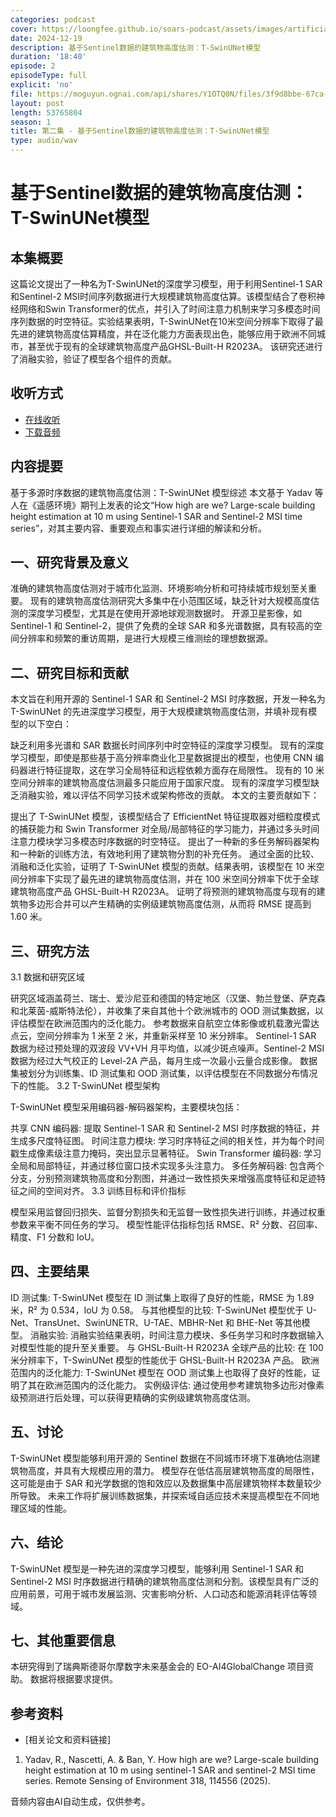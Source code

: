 ```yaml
---
categories: podcast
cover: https://loongfee.github.io/soars-podcast/assets/images/artificial-intelligence.png
date: 2024-12-19
description: 基于Sentinel数据的建筑物高度估测：T-SwinUNet模型
duration: '18:40'
episode: 2
episodeType: full
explicit: 'no'
file: https://moguyun.ognai.com/api/shares/Y1OTQ0N/files/3f9d8bbe-67ca-4c87-b6d9-8ba0a3f57941
layout: post
length: 53765804
season: 1
title: 第二集 - 基于Sentinel数据的建筑物高度估测：T-SwinUNet模型
type: audio/wav
---
```


# 基于Sentinel数据的建筑物高度估测：T-SwinUNet模型

## 本集概要

这篇论文提出了一种名为T-SwinUNet的深度学习模型，用于利用Sentinel-1 SAR和Sentinel-2 MSI时间序列数据进行大规模建筑物高度估算。该模型结合了卷积神经网络和Swin Transformer的优点，并引入了时间注意力机制来学习多模态时间序列数据的时空特征。实验结果表明，T-SwinUNet在10米空间分辨率下取得了最先进的建筑物高度估算精度，并在泛化能力方面表现出色，能够应用于欧洲不同城市，甚至优于现有的全球建筑物高度产品GHSL-Built-H R2023A。 该研究还进行了消融实验，验证了模型各个组件的贡献。

## 收听方式

- [在线收听](https://moguyun.ognai.com/api/shares/Y1OTQ0N/files/3f9d8bbe-67ca-4c87-b6d9-8ba0a3f57941)
- [下载音频](https://moguyun.ognai.com/api/shares/Y1OTQ0N/files/3f9d8bbe-67ca-4c87-b6d9-8ba0a3f57941)

## 内容提要

基于多源时序数据的建筑物高度估测：T-SwinUNet 模型综述
本文基于 Yadav 等人在《遥感环境》期刊上发表的论文“How high are we? Large-scale building height estimation at 10 m using Sentinel-1 SAR and Sentinel-2 MSI time series”，对其主要内容、重要观点和事实进行详细的解读和分析。

## 一、研究背景及意义

准确的建筑物高度估测对于城市化监测、环境影响分析和可持续城市规划至关重要。
现有的建筑物高度估测研究大多集中在小范围区域，缺乏针对大规模高度估测的深度学习模型，尤其是在使用开源地球观测数据时。
开源卫星影像，如 Sentinel-1 和 Sentinel-2，提供了免费的全球 SAR 和多光谱数据，具有较高的空间分辨率和频繁的重访周期，是进行大规模三维测绘的理想数据源。

## 二、研究目标和贡献

本文旨在利用开源的 Sentinel-1 SAR 和 Sentinel-2 MSI 时序数据，开发一种名为 T-SwinUNet 的先进深度学习模型，用于大规模建筑物高度估测，并填补现有模型的以下空白：

缺乏利用多光谱和 SAR 数据长时间序列中时空特征的深度学习模型。
现有的深度学习模型，即使是那些基于高分辨率商业化卫星数据提出的模型，也使用 CNN 编码器进行特征提取，这在学习全局特征和远程依赖方面存在局限性。
现有的 10 米空间分辨率的建筑物高度估测最多只能应用于国家尺度。
现有的深度学习模型缺乏消融实验，难以评估不同学习技术或架构修改的贡献。
本文的主要贡献如下：

提出了 T-SwinUNet 模型，该模型结合了 EfficientNet 特征提取器对细粒度模式的捕获能力和 Swin Transformer 对全局/局部特征的学习能力，并通过多头时间注意力模块学习多模态时序数据的时空特征。
提出了一种新的多任务解码器架构和一种新的训练方法，有效地利用了建筑物分割的补充任务。
通过全面的比较、消融和泛化实验，证明了 T-SwinUNet 模型的贡献。结果表明，该模型在 10 米空间分辨率下实现了最先进的建筑物高度估测，并在 100 米空间分辨率下优于全球建筑物高度产品 GHSL-Built-H R2023A。
证明了将预测的建筑物高度与现有的建筑物多边形合并可以产生精确的实例级建筑物高度估测，从而将 RMSE 提高到 1.60 米。

## 三、研究方法

3.1 数据和研究区域

研究区域涵盖荷兰、瑞士、爱沙尼亚和德国的特定地区（汉堡、勃兰登堡、萨克森和北莱茵-威斯特法伦），并收集了来自其他十个欧洲城市的 OOD 测试集数据，以评估模型在欧洲范围内的泛化能力。
参考数据来自航空立体影像或机载激光雷达点云，空间分辨率为 1 米至 2 米，并重新采样至 10 米分辨率。
Sentinel-1 SAR 数据为经过预处理的双波段 VV+VH 月平均值，以减少斑点噪声。Sentinel-2 MSI 数据为经过大气校正的 Level-2A 产品，每月生成一次最小云量合成影像。
数据集被划分为训练集、ID 测试集和 OOD 测试集，以评估模型在不同数据分布情况下的性能。
3.2 T-SwinUNet 模型架构

T-SwinUNet 模型采用编码器-解码器架构，主要模块包括：

共享 CNN 编码器: 提取 Sentinel-1 SAR 和 Sentinel-2 MSI 时序数据的特征，并生成多尺度特征图。
时间注意力模块: 学习时序特征之间的相关性，并为每个时间戳生成像素级注意力掩码，突出显示显著特征。
Swin Transformer 编码器: 学习全局和局部特征，并通过移位窗口技术实现多头注意力。
多任务解码器: 包含两个分支，分别预测建筑物高度和分割图，并通过一致性损失来增强高度特征和足迹特征之间的空间对齐。
3.3 训练目标和评价指标

模型采用监督回归损失、监督分割损失和无监督一致性损失进行训练，并通过权重参数来平衡不同任务的学习。
模型性能评估指标包括 RMSE、R² 分数、召回率、精度、F1 分数和 IoU。

## 四、主要结果

ID 测试集: T-SwinUNet 模型在 ID 测试集上取得了良好的性能，RMSE 为 1.89 米，R² 为 0.534，IoU 为 0.58。
与其他模型的比较: T-SwinUNet 模型优于 U-Net、TransUnet、SwinUNETR、U-TAE、MBHR-Net 和 BHE-Net 等其他模型。
消融实验: 消融实验结果表明，时间注意力模块、多任务学习和时序数据输入对模型性能的提升至关重要。
与 GHSL-Built-H R2023A 全球产品的比较: 在 100 米分辨率下，T-SwinUNet 模型的性能优于 GHSL-Built-H R2023A 产品。
欧洲范围内的泛化能力: T-SwinUNet 模型在 OOD 测试集上也取得了良好的性能，证明了其在欧洲范围内的泛化能力。
实例级评估: 通过使用参考建筑物多边形对像素级预测进行后处理，可以获得更精确的实例级建筑物高度估测。

## 五、讨论

T-SwinUNet 模型能够利用开源的 Sentinel 数据在不同城市环境下准确地估测建筑物高度，并具有大规模应用的潜力。
模型存在低估高层建筑物高度的局限性，这可能是由于 SAR 和光学数据的饱和效应以及数据集中高层建筑物样本数量较少所导致。
未来工作将扩展训练数据集，并探索域自适应技术来提高模型在不同地理区域的性能。

## 六、结论

T-SwinUNet 模型是一种先进的深度学习模型，能够利用 Sentinel-1 SAR 和 Sentinel-2 MSI 时序数据进行精确的建筑物高度估测和分割。该模型具有广泛的应用前景，可用于城市发展监测、灾害影响分析、人口动态和能源消耗评估等领域。

## 七、其他重要信息

本研究得到了瑞典斯德哥尔摩数字未来基金会的 EO-AI4GlobalChange 项目资助。
数据将根据要求提供。

## 参考资料

- [相关论文和资料链接]
1. Yadav, R., Nascetti, A. & Ban, Y. How high are we? Large-scale building height estimation at 10 m using sentinel-1 SAR and sentinel-2 MSI time series. Remote Sensing of Environment 318, 114556 (2025).


音频内容由AI自动生成，仅供参考。